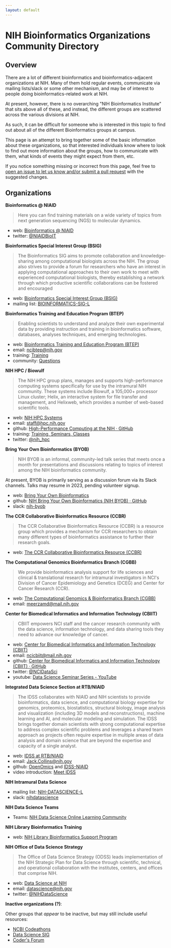 ```yaml
---
layout: default
---
```


# NIH Bioinformatics Organizations Community Directory

## Overview

There are a lot of different bioinformatics and bioinformatics-adjacent organizations at NIH.
Many of them hold regular events, communicate via mailing lists/slack or some other mechanism, and
may be of interest to people doing bioinformatics-related work at NIH.

At present, however, there is no overarching "NIH Bioinformatics Institute" that sits above all of
these, and instead, the different groups are scattered across the various divisions at NIH.

As such, it can be difficult for someone who is interested in this topic to find out about all of
the different Bioinformatics groups at campus.

This page is an attempt to bring together some of the basic information about these organizations,
so that interested individuals know where to look to find out more information about the groups,
how to communicate with them, what kinds of events they might expect from them, etc.

If you notice something missing or incorrect from this page, feel free to [open an issue to let us
know and/or submit a pull request](https://github.com/nih-byob/nih-orgs) with the suggested changes.

## Organizations

**Bioinformatics @ NIAID**

> Here you can find training materials on a wide variety of topics from next generation sequencing
> (NGS) to molecular dynamics. 

- web: [Bioinformatics @ NIAID](https://bioinformatics.niaid.nih.gov/resources)
- twitter: [@NIAIDBioIT](https://twitter.com/NIAIDBioIT)

**Bioinformatics Special Interest Group (BSIG)**

> The Bioinformatics SIG aims to promote collaboration and knowledge-sharing among computational
> biologists across the NIH. The group also strives to provide a forum for researchers who have an
> interest in applying computational approaches to their own work to meet with experienced
> computational biologists, thereby establishing a network through which productive scientific
> collaborations can be fostered and encouraged

- web: [Bioinformatics Special Interest Group (BSIG)](https://oir.nih.gov/sigs/bioinformatics-scientific-interest-group)
- mailing list: [BIOINFORMATICS-SIG-L](https://list.nih.gov/cgi-bin/wa.exe?A0=BIOINFORMATICS-SIG-L)

**Bioinformatics Training and Education Program (BTEP)**

> Enabling scientists to understand and analyze their own experimental data by providing instruction
> and training in bioinformatics software, databases, analyses techniques, and emerging
> technologies.

- web: [Bioinformatics Training and Education Program (BTEP)](https://btep.ccr.cancer.gov/)
- email: ncibtep@nih.gov
- training: [Training](https://bioinformatics.ccr.cancer.gov/btep/training/)
- community: [Questions](https://bioinformatics.ccr.cancer.gov/btep/questions/)

**NIH HPC / Biowulf**

> The NIH HPC group plans, manages and supports high-performance computing systems specifically for
> use by the intramural NIH community.
> These systems include Biowulf, a 105,000+ processor Linux cluster; Helix, an interactive system
> for file transfer and management, and Helixweb, which provides a number of web-based scientific
> tools.

- web: [NIH HPC Systems](https://hpc.nih.gov/)
- email: staff@hpc.nih.gov
- github: [High-Performance Computing at the NIH · GitHub](https://github.com/NIH-HPC)
- training: [Training, Seminars, Classes](https://hpc.nih.gov/training/)
- twitter: [@nih_hpc](https://twitter.com/nih_hpc)

**Bring Your Own Bioinformatics (BYOB)**

> NIH BYOB is an informal, community-led talk series that meets once a month for presentations and
> discussions relating to topics of interest among the NIH bioinformatics community.

At present, BYOB is primarily serving as a discussion forum via its Slack channels. Talks may resume
in 2023, pending volunteer signup.

- web: [Bring Your Own Bioinformatics](https://github.com/nih-byob)
- github: [NIH Bring Your Own Bioinformatics (NIH BYOB) · GitHub](https://github.com/nih-byob)
- slack: [nih-byob](https://join.slack.com/t/nih-byob/signup)

**The CCR Collaborative Bioinformatics Resource (CCBR)**

> The CCR Collaborative Bioinformatics Resource (CCBR) is a resource group which provides a
> mechanism for CCR researchers to obtain many different types of bioinformatics assistance to
> further their research goals. 

- web: [The CCR Collaborative Bioinformatics Resource (CCBR)](https://ccbr.ccr.cancer.gov/)

**The Computational Genomics Bioinformatics Branch (CGBB)**

> We provide bioinformatics analysis support for life sciences and clinical & translational research
> for intramural investigators in NCI's Division of Cancer Epidemiology and Genetics (DCEG) and
> Center for Cancer Research (CCR).

- web: [The Computational Genomics & Bioinformatics Branch (CGBB)](https://mynci.cancer.gov/topics/computational-genomics-bioinformatics-branch-cgbb)
- email: meerzamd@mail.nih.gov

**Center for Biomedical Informatics and Information Technology (CBIIT)**

> CBIIT empowers NCI staff and the cancer research community with the data science, information
> technology, and data sharing tools they need to advance our knowledge of cancer.

- web: [Center for Biomedical Informatics and Information Technology (CBIIT)](https://datascience.cancer.gov/)
- email: ncicbiit@mail.nih.gov
- github: [Center for Biomedical Informatics and Information Technology (CBIIT) · GitHub](https://github.com/cbiit)
- twitter: [@NCIDataSci](https://twitter.com/NCIDataSci)
- youtube: [Data Science Seminar Series - YouTube](https://www.youtube.com/playlist?list=PLFAF53BE7B120386E)

**Integrated Data Science Section at RTB/NIAID**

> The IDSS collaborates with NIAID and NIH scientists to provide bioinformatics, data science, and computational biology expertise for genomics, proteomics, biostatistics, structural biology, image analysis and visualization (including 3D models and reconstructions), machine learning and AI, and molecular modeling and simulation. The IDSS brings together domain scientists with strong computational expertise to address complex scientific problems and leverages a shared team approach as projects often require expertise in multiple areas of data analysis and domain science that are beyond the expertise and capacity of a single analyst.

- web: [IDSS at RTB/NIAID](https://www.niaid.nih.gov/research/research-technologies-branch-integrated-data-sciences)
- email: Jack.Collins@nih.gov
- github: [OpenOmics](https://github.com/OpenOmics) and [IDSS-NIAID](https://github.com/idss-niaid)
- video introduction: [Meet IDSS](https://www.youtube.com/watch?v=p_EilHonF8w)

**NIH Intramural Data Science**

- mailing list: [NIH-DATASCIENCE-L](https://list.nih.gov/cgi-bin/wa.exe?A0=nih-datascience-l) 
- slack: [nihdatascience](https://join.slack.com/t/nihdatascience/signup) 

**NIH Data Science Teams**

- Teams: [NIH Data Science Online Learning Community](https://teams.microsoft.com/l/team/19%3a9f9e4f73bc294ace95279cec47157e7f%40thread.skype/conversations?groupId=b5ef57ba-a98b-4c65-9289-f495d8dc8ff5&tenantId=14b77578-9773-42d5-8507-251ca2dc2b06)

**NIH Library Bioinformatics Training**

- web: [NIH Library Bioinformatics Support Program](https://www.nihlibrary.nih.gov/services/bioinformatics-support)

**NIH Office of Data Science Strategy**

> The Office of Data Science Strategy (ODSS) leads implementation of the NIH Strategic Plan for Data
> Science through scientific, technical, and operational collaboration with the institutes, centers,
> and offices that comprise NIH. 

- web: [Data Science at NIH](https://datascience.nih.gov/)
- email: datascience@nih.gov
- twitter: [@NIHDataScience](https://twitter.com/NIHDataScience)

**Inactive organizations (?)**:

Other groups that _appear_ to be inactive, but may still include useful resources:

- [NCBI Codeathons](https://ncbi-codeathons.github.io/)
- [Data Science SIG](https://nihdatasciencesig.github.io/)
- [Coder's Forum](https://github.com/nih-fmrif/coders_forum)
